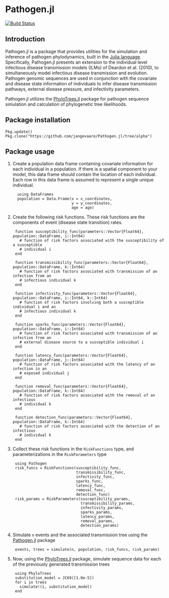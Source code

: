# Pathogen.jl
[![Build Status](https://travis-ci.org/jangevaare/Pathogen.jl.svg?branch=alpha)](https://travis-ci.org/jangevaare/Pathogen.jl)


## Introduction

Pathogen.jl is a package that provides utilities for the simulation and inference of pathogen phylodynamics, built in the [Julia language](http://julialang.org). Specifically, Pathogen.jl presents an extension to the individual level infectious disease transmission models (ILMs) of Deardon et al. (2010), to simultaneously model infectious disease transmission and evolution. Pathogen genomic sequences are used in conjunction with the covariate and disease state information of individuals to infer disease transmission pathways, external disease pressure, and infectivity parameters.

Pathogen.jl utilizes the [PhyloTrees.jl](https://github.com/jangevaare/PhyloTrees.jl) package for pathogen sequence simulation and calculation of phylogenetic tree likelihoods.


## Package installation


    Pkg.update()
    Pkg.clone("https://github.com/jangevaare/Pathogen.jl/tree/alpha")



## Package usage

1. Create a population data frame containing covariate information for each individual in a population. If there is a spatial component to your model, this data frame should contain the location of each individual. Each row in this data frame is assumed to represent a single unique individual.

         using DataFrames
         population = Data.Frame(x = x_coordinates,
                                 y = y_coordinates,
                                 age = age)

2. Create the following risk functions. These risk functions are the components of event (disease state transition) rates.

        function susceptibility_func(parameters::Vector{Float64}, population::DataFrame, i::Int64)
          # function of risk factors associated with the susceptibility of a susceptible
          # individual i
        end

        function transmissibility_func(parameters::Vector{Float64}, population::DataFrame, k::Int64)
          # function of risk factors associated with transmission of an infection from an
          # infectious individual k
        end

        function infectivity_func(parameters::Vector{Float64}, population::DataFrame, i::Int64, k::Int64)
          # function of risk factors involving both a susceptible individual i and an
          # infectious individual k
        end

        function sparks_func(parameters::Vector{Float64}, population::DataFrame, i::Int64)
          # function of risk factors associated with transmission of an infection from an
          # external disease source to a susceptible individual i
        end

        function latency_func(parameters::Vector{Float64}, population::DataFrame, j::Int64)
          # function of risk factors associated with the latency of an infection in an
          # exposed individual j
        end

        function removal_func(parameters::Vector{Float64}, population::DataFrame, k::Int64)
          # function of risk factors associated with the removal of an infectious
          # individual k
        end

        function detection_func(parameters::Vector{Float64}, population::DataFrame, k::Int64)
          # function of risk factors associated with the detection of an infectious
          # individual k
        end


3. Collect these risk functions in the `RiskFunctions` type, and parameterizations in the `RiskParameters` type

        using Pathogen
        risk_funcs = RiskFunctions(susceptibility_func,
                                   transmissibility_func,
                                   infectivity_func,
                                   sparks_func,
                                   latency_func,
                                   removal_func,
                                   detection_func)
        risk_params = RiskParameters(susceptibility_params,
                                     transmissibility_params,
                                     infectivity_params,
                                     sparks_params,
                                     latency_params,
                                     removal_params,
                                     detection_params)


4. Simulate `n` events and the associated transmission tree using the [Pathogen.jl](https://github.com/jangevaare/Pathogen.jl/tree/alpha) package

        events, trees = simulate(n, population, risk_funcs, risk_params)

5. Now, using the [PhyloTrees.jl](https://github.com/jangevaare/PhyloTrees.jl) package, simulate sequence data for each of the previously generated transmission trees

        using PhyloTrees
        substitution_model = JC69([1.0e-5])
        for i in trees
          simulate!(i, substitution_model)
        end
